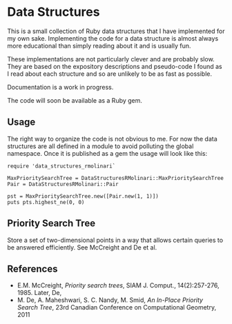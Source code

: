 # Data Structures

This is a small collection of Ruby data structures that I have implemented for my own sake. Implementing the code for a data
structure is almost always more educational than simply reading about it and is usually fun.

These implementations are not particularly clever and are probably slow. They are based on the expository descriptions and
pseudo-code I found as I read about each structure and so are unlikely to be as fast as possible.

Documentation is a work in progress.

The code will soon be available as a Ruby gem.

## Usage

The right way to organize the code is not obvious to me. For now the data structures are all defined in a module to avoid polluting
the global namespace. Once it is published as a gem the usage will look like this:
```
require 'data_structures_rmolinari`

MaxPrioritySearchTree = DataStructuresRMolinari::MaxPrioritySearchTree
Pair = DataStructuresRMolinari::Pair

pst = MaxPrioritySearchTree.new([Pair.new(1, 1)])
puts pts.highest_ne(0, 0)
```

## Priority Search Tree

Store a set of two-dimensional points in a way that allows certain queries to be answered efficiently. See McCreight and De et al.

## References
- E.M. McCreight, _Priority search trees_, SIAM J. Comput., 14(2):257-276, 1985.  Later, De,
- M. De, A. Maheshwari, S. C. Nandy, M. Smid, _An In-Place Priority Search Tree_, 23rd Canadian Conference on Computational Geometry, 2011
